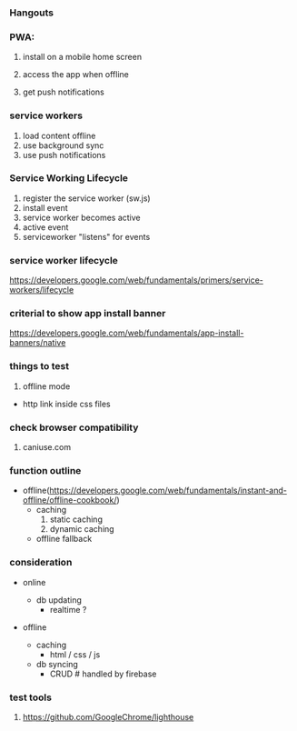 
### Hangouts

### PWA:
  1. install on a mobile home screen

  1. access the app when offline

  1. get push notifications

### service workers
  1. load content offline
  1. use background sync
  1. use push notifications

### Service Working Lifecycle
1. register the service worker (sw.js)
1. install event
1. service worker becomes active
1. active event
1. serviceworker "listens" for events


### service worker lifecycle
https://developers.google.com/web/fundamentals/primers/service-workers/lifecycle


### criterial to show app install banner
https://developers.google.com/web/fundamentals/app-install-banners/native


### things to test
1. offline mode
  - http link inside css files

### check browser compatibility
1. caniuse.com

### function outline
- offline(https://developers.google.com/web/fundamentals/instant-and-offline/offline-cookbook/)
  - caching
    1. static caching
    1. dynamic caching
  - offline fallback


### consideration
- online
  - db updating
    - realtime ?

- offline
  - caching
    - html / css / js
  - db syncing
    - CRUD   # handled by firebase

### test tools
1. https://github.com/GoogleChrome/lighthouse